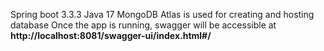 Spring boot 3.3.3
Java 17
MongoDB Atlas is used for creating and hosting database
Once the app is running, swagger will be accessible at **http://localhost:8081/swagger-ui/index.html#/**
